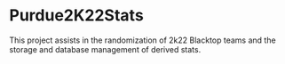 # Purdue2K22Stats
This project assists in the randomization of 2k22 Blacktop teams and the storage and database management of derived stats.
